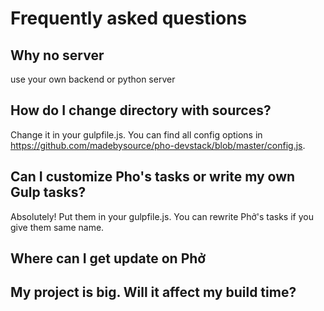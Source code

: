 # Frequently asked questions

## Why no server
use your own backend or python server

## How do I change directory with sources?
Change it in your gulpfile.js. You can find all config options in https://github.com/madebysource/pho-devstack/blob/master/config.js.

## Can I customize Pho's tasks or write my own Gulp tasks?
Absolutely! Put them in your gulpfile.js. You can rewrite Phở's tasks if you give them same name.

<!--## Can I write my own npm module as Pho extension?-->

## Where can I get update on Phở

## My project is big. Will it affect my build time?